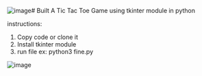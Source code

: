 ![image](https://github.com/user-attachments/assets/12e7030e-f997-4396-b440-dd41fca5a63a)# Built A Tic Tac Toe Game using tkinter module in python

instructions:
1. Copy code or clone it
2. Install tkinter module
3. run file ex: python3 fine.py



   
![image](https://github.com/user-attachments/assets/e4a5acaf-8656-4078-b8d7-37a29e94b41e)
